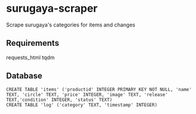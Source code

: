 # surugaya-scraper
Scrape surugaya's categories for items and changes

## Requirements
requests_html
tqdm

## Database
	CREATE TABLE 'items' ('productid' INTEGER PRIMARY KEY NOT NULL, 'name' TEXT, 'circle' TEXT, 'price' INTEGER, 'image' TEXT, 'release' TEXT,'condition' INTEGER, 'status' TEXT)
	CREATE TABLE 'log' ('category' TEXT, 'timestamp' INTEGER)